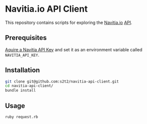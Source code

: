 # Navitia.io API Client

This repository contains scripts for exploring the [Navitia.io](http://www.navitia.io/) [API](http://doc.navitia.io/).

## Prerequisites

[Aquire a Navitia API Key](http://navitia.io/register/) and set it as an environment variable called `NAVITIA_API_KEY`.

## Installation

```` sh
git clone git@github.com:s2t2/navitia-api-client.git
cd navitia-api-client/
bundle install
````

## Usage

```` sh
ruby request.rb
````
